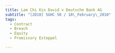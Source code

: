 ```yaml
---
title: Lam Chi Kin David v Deutsche Bank AG
subtitle: "[2010] SGHC 50 / 10\_February\_2010"
tags:
  - Contract
  - Breach
  - Equity
  - Promissory Estoppel

---
```


